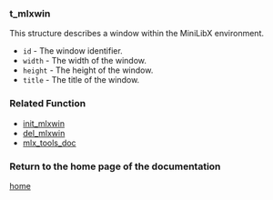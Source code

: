 ### t_mlxwin
This structure describes a window within the MiniLibX environment.

- `id` - The window identifier.
- `width` - The width of the window.
- `height` - The height of the window.
- `title` - The title of the window.

### Related Function

- [init_mlxwin](./init_mlxwin.md)
- [del_mlxwin](./del_mlxwin.md)
- [mlx_tools_doc](./mlx-tools-doc.md)

### Return to the home page of the documentation
[home](../home.md)

